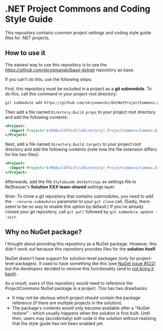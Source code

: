 # .NET Project Commons and Coding Style Guide

This repository contains common project settings and coding style guide files for .NET projects.

## How to use it

The easiest way to use this repository is to use the <https://github.com/skrysmanski/base-dotnet> repository as base.

If you can't do this, use the following steps:

First, this repository must be included in a project as a **git submodule**. To do this, call this command in your project root directory:

```sh
git submodule add https://github.com/skrysmanski/DotNetProjectCommons.git _ProjectCommons
```

Then add a file named `Directory.Build.props` to your project root directory and add the following contents:

```xml
<Project>
  <Import Project="$(MSBuildThisFileDirectory)_ProjectCommons/Common.Directory.Build.props" />
</Project>
```

Next, add a file named `Directory.Build.targets` to your project root directory and add the following contents (note how the file extension differs for the two files):

```xml
<Project>
  <Import Project="$(MSBuildThisFileDirectory)_ProjectCommons/Common.Directory.Build.targets" />
</Project>
```

Afterwards, add the file `StyleGuide.DotSettings` as settings file to ReSharper's **Solution XXX team-shared** settings layer.

*Note:* To clone a git repository that contains submodules, you need to add the `--recurse-submodules` parameter to your `git clone` call. (Sadly, there seem to be no way to enable this option by default.) If you've already cloned your git repository, call `git pull` followed by `git submodule update --init`.

## Why no NuGet package?

I thought about providing this repository as a NuGet package. However, this didn't work out because this repository provides files for the **solution itself**.

NuGet doesn't have support for solution-level packages (only for project-level packages). It used to have something like this (see [NuGet issue #522](https://github.com/NuGet/Home/issues/522)) but the developers decided to remove this functionality (and to [not bring it back](https://github.com/NuGet/Home/issues/1521)).

As a result, users of this repository would need to reference the ProjectCommons NuGet package in a project. This has two drawbacks:

* It may *not* be obvious which project should contain the package reference (if there are multiple projects in the solution).
* The package's contents would only become available after a "NuGet restore" - which usually happens when the solution is first built. Until then, users may (accidentally) edit code in the solution without realizing that the style guide has not been enabled yet.

